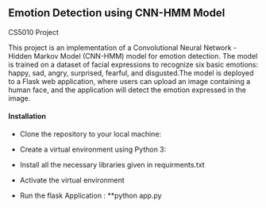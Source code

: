 ## Emotion Detection using CNN-HMM Model

CS5010 Project

This project is an implementation of a Convolutional Neural Network - Hidden Markov Model (CNN-HMM) model for emotion detection. The model is trained on a dataset of facial expressions to recognize six basic emotions: happy, sad, angry, surprised, fearful, and disgusted.The model is deployed to a Flask web application, where users can upload an image containing a human face, and the application will detect the emotion expressed in the image.

#### Installation

* Clone the repository to your local machine:

* Create a virtual environment using Python 3:

* Install all the necessary libraries given in requirments.txt

* Activate the virtual environment

* Run the flask Application : **python app.py

